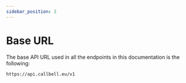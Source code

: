 ```yaml
---
sidebar_position: 2
---
```


# Base URL

The base API URL used in all the endpoints in this documentation is the following:

```
https://api.callbell.eu/v1
```